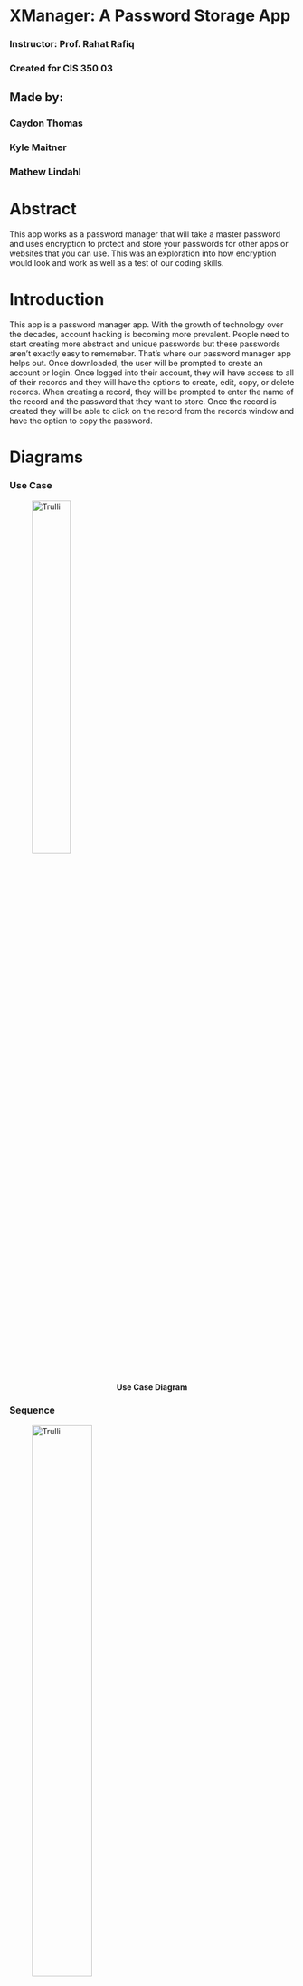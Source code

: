 # XManager: A Password Storage App
### Instructor: Prof. Rahat Rafiq
### Created for CIS 350 03
## Made by:
### Caydon Thomas
### Kyle Maitner
### Mathew Lindahl

# Abstract
This app works as a password manager that will take a master password and uses encryption to protect and store your passwords for other apps or websites that you can use. This was an exploration into how encryption would look and work as well as a test of our coding skills.


# Introduction
This app is a password manager app. With the growth of technology over the decades, account hacking is becoming more prevalent. People need to start creating more abstract and unique passwords but these passwords aren’t exactly easy to rememeber. That’s where our password manager app helps out. Once downloaded, the user will be prompted to create an account or login. Once logged into their account, they will have access to all of their records and they will have the options to create, edit, copy, or delete records. When creating a record, they will be prompted to enter the name of the record and the password that they want to store. Once the record is created they will be able to click on the record from the records window and have the option to copy the password.

# Diagrams
### Use Case

<figure>
  <img src="https://cdn.discordapp.com/attachments/486014885080334367/1159534457338998804/image.png?ex=65315f9d&is=651eea9d&hm=fd49eac7cbe4fba7f6ed3185e82a1020e66b7dd816fe514abe57ac40d5e495a2&" alt="Trulli"
    style="width:40%">
  <figcaption align = "center"><b>Use Case Diagram
    
</b></figcaption>
</figure>

### Sequence

<figure>
<img src="https://cdn.discordapp.com/attachments/486014885080334367/1159313205026357268/image.png?ex=6530918f&is=651e1c8f&hm=89601473fb0065837f4b49c21eba22853c68522e13d2af6effa7ebf9034aa1b7&" alt="Trulli"
style="width:50%">
<figcaption align = "center"><b>Sequence Diagram

</b></figcaption>
</figure>

### Class

<figure>
<img src="https://cdn.discordapp.com/attachments/1147261091508932728/1159542198233202738/image.png?ex=653166d3&is=651ef1d3&hm=7849b6dad71e3888a375d55eee50b53929518c309ea31ff9ffd993de6177cd18&" alt="Trulli"
style="width:70%">
<figcaption align = "center"><b>Class Diagram

</b></figcaption>
</figure>

# User Guide

## Home window

<figure>
<img src="https://cdn.discordapp.com/attachments/486014885080334367/1178714493384130670/image.png?ex=6577266a&is=6564b16a&hm=aa5d64d366648127773c96244dfd052e822e2e5beeed372d9881ccf95f1a12c9&" alt="Trulli"
style="width:50%">
<figcaption align = "center"><b>

</b></figcaption>
</figure>

## Registration

User is requirement to create an account when using the app. The username may only contain letters and numbers. The passwords needs to be at least 8 characters in length, and must contain at least 1 letter, number and special character. If some requirements are not met, the app will display a pop-up to show what requirements still need to be met.

<p align="center>

  <img src="https://cdn.discordapp.com/attachments/486014885080334367/1178769433225875587/image.png?ex=65775995&is=6564e495&hm=6e44145e6d9c6e0a621bc272509fb5d198031fb9c77bf1d239208bc1a004bd29&" alt="Trulli"
  style="width:45%"> 
  <img src="https://cdn.discordapp.com/attachments/486014885080334367/1179609344594153502/cac31cb0ad900953858438e88f076bae.png?ex=657a67cf&is=6567f2cf&hm=e4cf238d9bc0b5df036b6b4b1afba43e2a1144a97c71976a05ed67d74beb8099&" alt="Trulli"
  style="width:45%"> 

</p>

## Home window with user account

When an account has been successfully created, it will navigate the user back to the home window and the user may select the account to log in.

<figure>
<img src="https://cdn.discordapp.com/attachments/486014885080334367/1178752884800761957/image.png?ex=65774a2b&is=6564d52b&hm=021bd9df228927f8821760b65bd3bc6a4fd19ce3be730947e5294cd4df750730&" alt="Trulli"
style="width:50%">
<figcaption align = "center"><b>

</b></figcaption>
</figure>

## Log in

When logging into an account the user is required to input the password to log in. There is a toggle button next to the text box that allows the user to show or hide the password.

<p align="center">
  
  <img src="https://cdn.discordapp.com/attachments/486014885080334367/1178753345289211996/image.png?ex=65774a99&is=6564d599&hm=d54e9e36cb982852c237b92e93d6ef28afa94fff6867d863af6368013dd878a5&" alt="Trulli"
  style="width:45%">
  <img src="https://cdn.discordapp.com/attachments/486014885080334367/1178753426222497822/image.png?ex=65774aac&is=6564d5ac&hm=9455c7c4437207c7159909fdfc5fb42b23dc3766814edb73ada33436ea963c2e&" alt="Trulli"
  style="width:45%">

</p>

## Records

When the user logs in they will be navigated to the records window. If the user has no records, that window will be emtpy.

<figure>
<img src="https://cdn.discordapp.com/attachments/486014885080334367/1178753572930859028/image.png?ex=65774acf&is=6564d5cf&hm=323fa3d00cce8da145cbb202d3fdd0442eb8e4d71b1cd442ca258c15d8c20fea&" alt="Trulli"
style="width:50%">
<figcaption align = "center"><b>

</b></figcaption>
</figure>

## Creating a record

When the user clicks the add button, a window pops up allowing the user to input the record information. Each record must have a title to display what the record is. The username and passwords fields are the account information you are storing. For example, if the user wants to store an email record, they will input the email and email password into the username and password fields respectively.

<p align="center">
  
  <img src="https://cdn.discordapp.com/attachments/486014885080334367/1179648011299725434/b22fb5835afc8d34f90d6319bfdd4a08.png?ex=657a8bd2&is=656816d2&hm=a9e9b6180f3535ef4dfb9dbef7855386bf5077dce8c7d0f1e773d9fd743d0375&" alt="Trulli"
  style="width:45%">
  <img src="https://cdn.discordapp.com/attachments/486014885080334367/1179648358399348776/796d95b05b567b64af0e6cbeeda708ee.png?ex=657a8c25&is=65681725&hm=769c9044d078ac0a768c4a1898762ead2d73d07b18b2c09679596db3a8df882f&" alt="Trulli"
  style="width:45%">

</p>

## Accessing a record

When a record is successfuly created, it will be displayed at the top of the screen. When the user clicks on a record, they will be required to type in their account password to get access to the record information.

<p align="center">
  
  <img src="https://cdn.discordapp.com/attachments/486014885080334367/1178753818339586078/image.png?ex=65774b0a&is=6564d60a&hm=0d01271f434db071ab71298dad5510cd6046faafffc0a0693e7a03e7c84fbdec&" alt="Trulli"
  style="width:45%">
  <img src="https://cdn.discordapp.com/attachments/486014885080334367/1179648807324110868/4fb6e8dc8958ec2ed0c939c5e2114262.png?ex=657a8c90&is=65681790&hm=8fe341a8928ac7589c078dc38b16a587cc9267387dc5ecb5bfe5bea76e40df3a&" alt="Trulli"
  style="width:45%">

</p>

When the user inputs their account password, the record information will be displayed for them to copy, edit, or delete.

<figure>
<img src="https://cdn.discordapp.com/attachments/486014885080334367/1178767794213507183/image.png?ex=6577580e&is=6564e30e&hm=8825af72e60ddec8f6bd122ba0c5c6125032366344a550970e483fa9efc4d5b2&" alt="Trulli"
style="width:50%">
<figcaption align = "center"><b>

## Profile

When the user clicks on the profile icon, the profile window will be displayed. The user may set a profile picture, logout, or delete their account.

</b></figcaption>
</figure>

<p align="center">
  
  <img src="https://cdn.discordapp.com/attachments/486014885080334367/1179651899637649408/3c91553e365ebfaf71a155621a9f87c2.png?ex=657a8f71&is=65681a71&hm=ca24b543952241edf103cdbe3adef22df132024b6debf2070417a8ac31fa85d1&" alt="Trulli"
  style="width:45%">
  <img src="https://cdn.discordapp.com/attachments/486014885080334367/1179651932399353906/7658fe6dcfa2eb0f486cd1cfa008cd62.png?ex=657a8f79&is=65681a79&hm=c265bf057bed2fd14822238ede447447cd1a80db3389766051794393f84955e9&" alt="Trulli"
  style="width:45%">
  <img src="https://cdn.discordapp.com/attachments/486014885080334367/1179651961218416710/47cad2a27c4599205fa9fa7b6253f32b.png?ex=657a8f80&is=65681a80&hm=872118adebd7a2e5844b47f5726c7c936ae0dbca7560e6bd6962822d9e9fa4e0&" alt="Trulli"
  style="width:45%">
  

</p>


